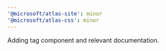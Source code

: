```yaml
---
'@microsoft/atlas-site': minor
'@microsoft/atlas-css': minor
---
```


Adding tag component and relevant documentation.
